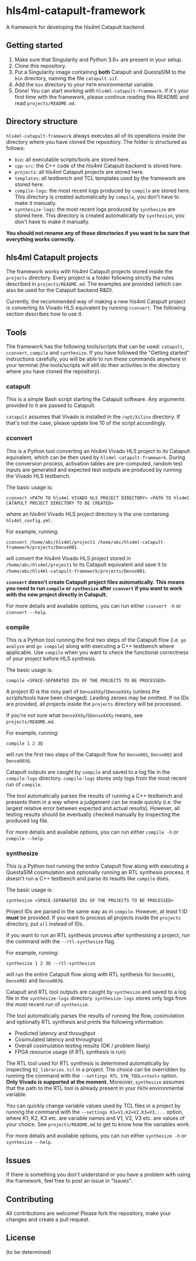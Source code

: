 # hls4ml-catapult-framework
A framework for developing the hls4ml Catapult backend.

## Getting started
1. Make sure that Singularity and Python 3.6+ are present in your setup.
2. Clone this repository.
3. Put a Singularity image containing **both** Catapult and QuestaSIM to the `bin` directory, naming the file `catapult.sif`.
4. Add the `bin` directory to your `PATH` environmental variable.
5. Done! You can start working with `hls4ml-catapult-framework`. If it's your first time with the framework, please continue reading this README and read `projects/README.md`.

## Directory structure
`hls4ml-catapult-framework` always executes all of its operations inside the directory where you have cloned the repository. The folder is structured as follows:
* `bin`: all executable scripts/tools are stored here.
* `cpp-src`: the C++ code of the hls4ml Catapult backend is stored here.
* `projects`: all hls4ml Catapult projects are stored here.
* `templates`: all testbench and TCL templates used by the framework are stored here.
* `compile-logs`: the most recent logs produced by `compile` are stored here. This directory is created automatically by `compile`, you don't have to make it manually.
* `synthesize-logs`: the most recent logs produced by `synthesize` are stored here. This directory is created automatically by `synthesize`, you don't have to make it manually.

**You should not rename any of those directories if you want to be sure that everything works correctly.**

## hls4ml Catapult projects
The framework works with hls4ml Catapult projects stored inside the `projects` directory. Every project is a folder following strictly the rules described in `projects/README.md`. The examples are provided (which can also be used for the Catapult backend R&D).

Currently, the recommended way of making a new hls4ml Catapult project is converting its Vivado HLS equivalent by running `cconvert`. The following section describes how to use it.

## Tools
The framework has the following tools/scripts that can be used: `catapult`, `cconvert`, `compile` and `synthesize`. If you have followed the "Getting started" instructions carefully, you will be able to run these commands anywhere in your terminal (the tools/scripts will still do their activities in the directory where you have cloned the repository).

### catapult
This is a simple Bash script starting the Catapult software. Any arguments provided to it are passed to Catapult.

`catapult` assumes that Vivado is installed in the `/opt/Xilinx` directory. If that's not the case, please update line 10 of the script accordingly.

### cconvert
This is a Python tool converting an hls4ml Vivado HLS project to its Catapult equivalent, which can be then used by `hls4ml-catapult-framework`. During the conversion process, activation tables are pre-computed, random test inputs are generated and expected test outputs are produced by running the Vivado HLS testbench.

The basic usage is:
```
cconvert <PATH TO hls4ml VIVADO HLS PROJECT DIRECTORY> <PATH TO hls4ml CATAPULT PROJECT DIRECTORY TO BE CREATED>
```
where an hls4ml Vivado HLS project directory is the one containing `hls4ml_config.yml`.

For example, running:
```
cconvert /home/abc/hls4ml/project1 /home/abc/hls4ml-catapult-framework/projects/Dense001
```
will convert the hls4ml Vivado HLS project stored in `/home/abc/hls4ml/project1` to its Catapult equivalent and save it to `/home/abc/hls4ml-catapult-framework/projects/Dense001`.

**`cconvert` doesn't create Catapult project files automatically. This means you need to run `compile` or `synthesize` after `cconvert` if you want to work with the new project directly in Catapult.**

For more details and available options, you can run either `cconvert -h` or `cconvert --help`.

### compile
This is a Python tool running the first two steps of the Catapult flow (i.e. `go analyze` and `go compile`) along with executing a C++ testbench where applicable. Use `compile` when you want to check the functional correctness of your project before HLS synthesis.

The basic usage is:
```
compile <SPACE-SEPARATED IDs OF THE PROJECTS TO BE PROCESSED>
```
A project ID is the `XXXy` part of `DenseXXXy`/`SDenseXXXy` (unless the scripts/tools have been changed). Leading zeroes may be omitted. If no IDs are provided, all projects inside the `projects` directory will be processed.

If you're not sure what `DenseXXXy`/`SDenseXXXy` means, see `projects/README.md`.

For example, running:
```
compile 1 2 3Q
```
will run the first two steps of the Catapult flow for `Dense001`, `Dense002` and `Dense003Q`.

Catapult outputs are caught by `compile` and saved to a log file in the `compile-logs` directory. `compile-logs` stores only logs from the most recent run of `compile`.

The tool automatically parses the results of running a C++ testbench and presents them in a way where a judgement can be made quickly (i.e. the largest relative error between expected and actual results). However, all testing results should be eventually checked manually by inspecting the produced log file.

For more details and available options, you can run either `compile -h` or `compile --help`.

### synthesize
This is a Python tool running the entire Catapult flow along with executing a QuestaSIM cosimulation and optionally running an RTL synthesis process. It doesn't run a C++ testbench and parse its results like `compile` does.

The basic usage is:
```
synthesize <SPACE-SEPARATED IDs OF THE PROJECTS TO BE PROCESSED>
```
Project IDs are parsed in the same way as in `compile`. However, at least 1 ID **must** be provided. If you want to process all projects inside the `projects` directory, put `all` instead of IDs.

If you want to run an RTL synthesis process after synthesising a project, run the command with the `--rtl-synthesize` flag.

For example, running:
```
synthesize 1 2 3Q --rtl-synthesize
```
will run the entire Catapult flow along with RTL synthesis for `Dense001`, `Dense002` and `Dense003Q`.

Catapult and RTL tool outputs are caught by `synthesize` and saved to a log file in the `synthesize-logs` directory. `synthesize-logs` stores only logs from the most recent run of `synthesize`.

The tool automatically parses the results of running the flow, cosimulation and optionally RTL synthesis and prints the following information:
* Predicted latency and throughput
* Cosimulated latency and throughput
* Overall cosimulation testing results (OK / problem likely)
* FPGA resource usage (if RTL synthesis is run)

The RTL tool used for RTL synthesis is determined automatically by inspecting `02_libraries.tcl` in a project. The choice can be overridden by running the command with the `--settings RTL_SYN_TOOL=<tool>` option. **Only Vivado is supported at the moment.** Moreover, `synthesize` assumes that the path to the RTL tool is already present in your `PATH` environmental variable.

You can quickly change variable values used by TCL files in a project by running the command with the `--settings K1=V1,K2=V2,K3=V3,...` option, where K1, K2, K3 etc. are variable names and V1, V2, V3 etc. are values of your choice. See `projects/README.md` to get to know how the variables work.

For more details and available options, you can run either `synthesize -h` or `synthesize --help`.

## Issues
If there is something you don't understand or you have a problem with using the framework, feel free to post an issue in "Issues".

## Contributing
All contributions are welcome! Please fork the repository, make your changes and create a pull request.

## License
(to be determined)
